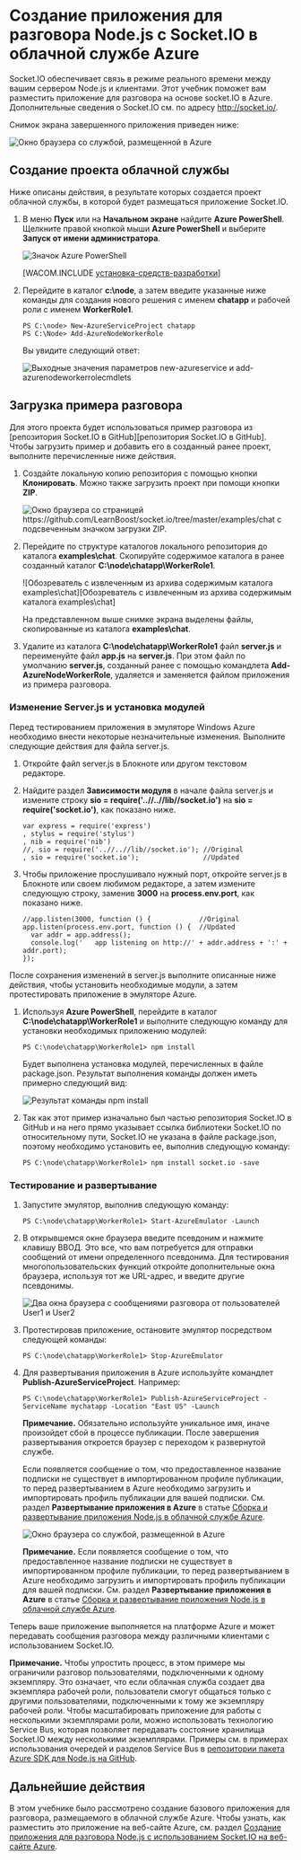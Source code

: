 <properties urlDisplayName="App Using Socket.IO" pageTitle="Приложения Node.js с помощью Socket.io &mdash; Учебник Azure" metaKeywords="Azure Node.js socket.io tutorial, Azure Node.js socket.io, Azure Node.js tutorial" description="В настоящем учебнике рассматривается использование Socket.io в приложениях Node.js, размещенных в Azure." metaCanonical="" services="cloud-services" documentationCenter="nodejs" title="Создание приложения для разговора Node.js с Socket.IO в облачной службе Azure" authors="larryfr" solutions="" manager="wpickett" editor="" />

<tags ms.service="cloud-services" ms.workload="tbd" ms.tgt_pltfrm="na" ms.devlang="nodejs" ms.topic="article" ms.date="09/17/2014" ms.author="wpickett" />

# Создание приложения для разговора Node.js с Socket.IO в облачной службе Azure

Socket.IO обеспечивает связь в режиме реального времени
между вашим сервером Node.js и клиентами. Этот учебник поможет вам разместить приложение
для разговора на основе socket.IO в Azure. Дополнительные сведения о Socket.IO
см. по адресу <http://socket.io/>.

Снимок экрана завершенного приложения приведен ниже:

![Окно браузера со службой, размещенной в Azure][Окно браузера со службой, размещенной в Azure]

## Создание проекта облачной службы

Ниже описаны действия, в результате которых создается проект облачной службы, в которой будет размещаться приложение Socket.IO.

1.  В меню **Пуск** или на **Начальном экране** найдите **Azure PowerShell**. Щелкните правой кнопкой мыши **Azure PowerShell** и выберите **Запуск от имени администратора**.

    ![Значок Azure PowerShell][Значок Azure PowerShell]

    [WACOM.INCLUDE [установка-средств-разработки](../includes/install-dev-tools.md)]

2.  Перейдите в каталог **c:\\node**, а затем введите указанные ниже команды для создания нового решения с именем **chatapp** и рабочей роли с именем **WorkerRole1**.

        PS C:\node> New-AzureServiceProject chatapp
        PS C:\Node> Add-AzureNodeWorkerRole

    Вы увидите следующий ответ:

    ![Выходные значения параметров new-azureservice и add-azurenodeworkerrolecmdlets][Выходные значения параметров new-azureservice и add-azurenodeworkerrolecmdlets]

## Загрузка примера разговора

Для этого проекта будет использоваться пример разговора из [репозитория Socket.IO
в GitHub][репозитория Socket.IO
в GitHub]. Чтобы загрузить пример и добавить его в созданный ранее проект,
выполните перечисленные ниже действия.

1.  Создайте локальную копию репозитория с помощью кнопки **Клонировать**. Можно также загрузить проект при помощи кнопки **ZIP**.

    ![Окно браузера со страницей https://github.com/LearnBoost/socket.io/tree/master/examples/chat с подсвеченным значком загрузки ZIP.][Окно браузера со страницей https://github.com/LearnBoost/socket.io/tree/master/examples/chat с подсвеченным значком загрузки ZIP.]

2.  Перейдите по структуре каталогов локального репозитория
    до каталога **examples\\chat**. Скопируйте содержимое каталога в ранее созданный каталог
    **C:\\node\\chatapp\\WorkerRole1**.

    ![Обозреватель с извлеченным из архива содержимым каталога examples\chat][Обозреватель с извлеченным из архива содержимым каталога examples\chat]

    На представленном выше снимке экрана выделены файлы, скопированные из каталога **examples\\chat**.

3.  Удалите из каталога **C:\\node\\chatapp\\WorkerRole1** файл **server.js** и переименуйте файл **app.js** на **server.js**. При этом файл по умолчанию **server.js**, созданный ранее с помощью командлета **Add-AzureNodeWorkerRole**, удаляется и заменяется файлом приложения из примера разговора.

### Изменение Server.js и установка модулей

Перед тестированием приложения в эмуляторе Windows Azure
необходимо внести некоторые незначительные изменения. Выполните следующие действия
для файла server.js.

1.  Откройте файл server.js в Блокноте или другом текстовом редакторе.

2.  Найдите раздел **Зависимости модуля** в начале файла server.js и измените строку **sio = require('..//..//lib//socket.io')** на **sio = require('socket.io')**, как показано ниже.

        var express = require('express')
        , stylus = require('stylus')
        , nib = require('nib')
        //, sio = require('..//..//lib//socket.io'); //Original
        , sio = require('socket.io');                //Updated

3.  Чтобы приложение прослушивало нужный порт,
    откройте server.js в Блокноте или своем любимом редакторе, а затем измените следующую строку,
    заменив **3000** на **process.env.port**, как показано ниже.

        //app.listen(3000, function () {            //Original
        app.listen(process.env.port, function () {  //Updated
          var addr = app.address();
          console.log('   app listening on http://' + addr.address + ':' + addr.port);
        });

После сохранения изменений в server.js
выполните описанные ниже действия, чтобы установить необходимые модули,
а затем протестировать приложение в эмуляторе Azure.

1.  Используя **Azure PowerShell**, перейдите в каталог **C:\\node\\chatapp\\WorkerRole1** и выполните следующую команду для установки необходимых приложению модулей:

        PS C:\node\chatapp\WorkerRole1> npm install

    Будет выполнена установка модулей, перечисленных в файле package.json. Результат
    выполнения команды должен иметь примерно следующий
    вид:

    ![Результат команды npm install][Результат команды npm install]

2.  Так как этот пример изначально был частью репозитория Socket.IO
    в GitHub и на него прямо указывает ссылка библиотеки Socket.IO
    по относительному пути, Socket.IO не указана в файле
    package.json, поэтому необходимо установить ее, выполнив следующую команду:

        PS C:\node\chatapp\WorkerRole1> npm install socket.io -save

### Тестирование и развертывание

1.  Запустите эмулятор, выполнив следующую команду:

        PS C:\node\chatapp\WorkerRole1> Start-AzureEmulator -Launch

2.  В открывшемся окне браузера введите псевдоним и нажмите клавишу ВВОД.
    Это все, что вам потребуется для отправки сообщений от имени определенного псевдонима. Для тестирования многопользовательских функций
    откройте дополнительные окна браузера, используя тот же URL-адрес,
    и введите другие псевдонимы.

    ![Два окна браузера с сообщениями разговора от пользователей User1 и User2][Два окна браузера с сообщениями разговора от пользователей User1 и User2]

3.  Протестировав приложение, остановите эмулятор
    посредством следующей команды:

        PS C:\node\chatapp\WorkerRole1> Stop-AzureEmulator

4.  Для развертывания приложения в Azure
    используйте командлет **Publish-AzureServiceProject**. Например:

        PS C:\node\chatapp\WorkerRole1> Publish-AzureServiceProject -ServiceName mychatapp -Location "East US" -Launch

    <div class="dev-callout">

    **Примечание.**
    Обязательно используйте уникальное имя, иначе произойдет сбой в процессе публикации. После завершения развертывания откроется браузер с переходом к развернутой службе.

    Если появляется сообщение о том, что предоставленное название подписки не существует в импортированном профиле публикации, то перед развертыванием в Azurе необходимо загрузить и импортировать профиль публикации для вашей подписки. См. раздел **Развертывание приложения в Azure** в статье [Сборка и развертывание приложения Node.js в облачной службе Azure][Сборка и развертывание приложения Node.js в облачной службе Azure].

    </div>

    ![Окно браузера со службой, размещенной в Azure][Окно браузера со службой, размещенной в Azure]

    <div class="dev-callout">

    **Примечание.**
    Если появляется сообщение о том, что предоставленное название подписки не существует в импортированном профиле публикации, то перед развертыванием в Azurе необходимо загрузить и импортировать профиль публикации для вашей подписки. См. раздел **Развертывание приложения в Azure** в статье [Сборка и развертывание приложения Node.js в облачной службе Azure][Сборка и развертывание приложения Node.js в облачной службе Azure].

    </div>

Теперь ваше приложение выполняется на платформе Azure и может передавать сообщения
разговора между различными клиентами с использованием Socket.IO.

<div class="dev-callout">

**Примечание.**
Чтобы упростить процесс, в этом примере мы ограничили разговор пользователями, подключенными к одному экземпляру. Это означает, что если облачная служба создает два экземпляра рабочей роли, пользователи смогут общаться только с другими пользователями, подключенными к тому же экземпляру рабочей роли. Чтобы масштабировать приложение для работы с несколькими экземплярами роли, можно использовать технологию Service Bus, которая позволяет передавать состояние хранилища Socket.IO между несколькими экземплярами. Примеры см. в примерах использования очередей и разделов Service Bus в [репозитории пакета Azure SDK для Node.js на GitHub][репозитории пакета Azure SDK для Node.js на GitHub].

</div>

## Дальнейшие действия

В этом учебнике было рассмотрено создание базового приложения для разговора, размещаемого в облачной службе Azure. Чтобы узнать, как разместить это приложение на веб-сайте Azure, см. раздел [Создание приложения для разговора Node.js с использованием Socket.IO на веб-сайте Azure][Создание приложения для разговора Node.js с использованием Socket.IO на веб-сайте Azure].

  [Окно браузера со службой, размещенной в Azure]: ./media/cloud-services-nodejs-chat-app-socketio/socketio-10.png
  [Значок Azure PowerShell]: ./media/cloud-services-nodejs-chat-app-socketio/azure-powershell-start.png
  [Выходные значения параметров new-azureservice и add-azurenodeworkerrolecmdlets]: ./media/cloud-services-nodejs-chat-app-socketio/socketio-1.png
  [Окно браузера со страницей https://github.com/LearnBoost/socket.io/tree/master/examples/chat с подсвеченным значком загрузки ZIP.]: ./media/cloud-services-nodejs-chat-app-socketio/socketio-22.png
  [Результат команды npm install]: ./media/cloud-services-nodejs-chat-app-socketio/socketio-7.png
  [Два окна браузера с сообщениями разговора от пользователей User1 и User2]: ./media/cloud-services-nodejs-chat-app-socketio/socketio-8.png
  [Сборка и развертывание приложения Node.js в облачной службе Azure]: https://www.windowsazure.com/ru-ru/develop/nodejs/tutorials/getting-started/
  [репозитории пакета Azure SDK для Node.js на GitHub]: https://github.com/WindowsAzure/azure-sdk-for-node
  [Создание приложения для разговора Node.js с использованием Socket.IO на веб-сайте Azure]: /ru-ru/develop/nodejs/tutorials/website-using-socketio/
